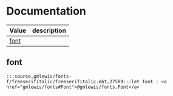 # Documentation
|Value|description|
|---|---|
|[font](#font)||

## font

```moonbit
:::source,gmlewis/fonts-f/freeserifitalic/freeserifitalic.mbt,27589:::let font : <a href="gmlewis/fonts#Font">@gmlewis/fonts.Font</a>
```

